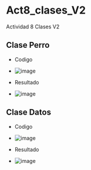 # Act8_clases_V2
Actividad 8 Clases V2

## Clase Perro

- Codigo
- ![image](https://github.com/user-attachments/assets/d54c2d8d-ecee-4999-a48d-04b69f728c0d)

- Resultado
- ![image](https://github.com/user-attachments/assets/a3981325-9929-4489-94e5-da46307e31d0)

## Clase Datos

- Codigo
- ![image](https://github.com/user-attachments/assets/ff7ba983-e571-47f0-ae9d-e6e38bb8fb92)

- Resultado
- ![image](https://github.com/user-attachments/assets/12a5fe19-3dd3-4800-9332-75a05b0567d0)

